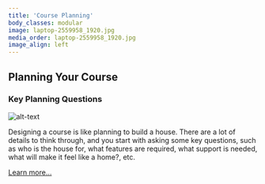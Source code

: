 ```yaml
---
title: 'Course Planning'
body_classes: modular
image: laptop-2559958_1920.jpg
media_order: laptop-2559958_1920.jpg
image_align: left
---
```


## Planning Your Course

### Key Planning Questions

![alt-text](rm22-268-business-sasi-22.jpg "Woman holding a poster on a white wall")

Designing a course is like planning to build a house. There are a lot of details to think through, and you start with asking some key questions, such as who is the house for, what features are required, what support is needed, what will make it feel like a home?, etc.


[Learn more...](https://multi-access.twu.ca/learning-design/course-planning?classes=btn,mt-4,w-content,block)